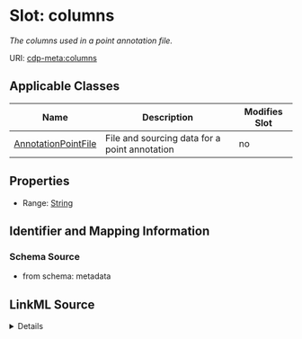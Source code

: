 

# Slot: columns


_The columns used in a point annotation file._



URI: [cdp-meta:columns](metadatacolumns)



<!-- no inheritance hierarchy -->





## Applicable Classes

| Name | Description | Modifies Slot |
| --- | --- | --- |
| [AnnotationPointFile](AnnotationPointFile.md) | File and sourcing data for a point annotation |  no  |







## Properties

* Range: [String](String.md)





## Identifier and Mapping Information







### Schema Source


* from schema: metadata




## LinkML Source

<details>
```yaml
name: columns
description: The columns used in a point annotation file.
from_schema: metadata
exact_mappings:
- cdp-common:annotation_source_file_point_columns
rank: 1000
alias: columns
owner: AnnotationPointFile
domain_of:
- AnnotationPointFile
range: string
inlined: true
inlined_as_list: true

```
</details>